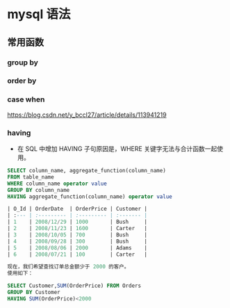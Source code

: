 # mysql 语法

## 常用函数

### group by 

### order by

### case when 

https://blog.csdn.net/y_bccl27/article/details/113941219

### having
- 在 SQL 中增加 HAVING 子句原因是，WHERE 关键字无法与合计函数一起使用。
```sql
SELECT column_name, aggregate_function(column_name)
FROM table_name
WHERE column_name operator value
GROUP BY column_name
HAVING aggregate_function(column_name) operator value
```
``` sql
| O_Id | OrderDate  | OrderPrice | Customer |
| :--- | :--------- | :--------- | :------- |
| 1    | 2008/12/29 | 1000       | Bush     |
| 2    | 2008/11/23 | 1600       | Carter   |
| 3    | 2008/10/05 | 700        | Bush     |
| 4    | 2008/09/28 | 300        | Bush     |
| 5    | 2008/08/06 | 2000       | Adams    |
| 6    | 2008/07/21 | 100        | Carter   |

现在，我们希望查找订单总金额少于 2000 的客户。
使用如下：

SELECT Customer,SUM(OrderPrice) FROM Orders
GROUP BY Customer
HAVING SUM(OrderPrice)<2000
```
